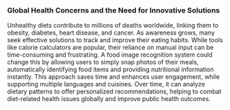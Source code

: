 ### Global Health Concerns and the Need for Innovative Solutions

Unhealthy diets contribute to millions of deaths worldwide, linking them to obesity, diabetes, heart disease, and cancer. As awareness grows, many seek effective solutions to track and improve their eating habits. While tools like calorie calculators are popular, their reliance on manual input can be time-consuming and frustrating. A food image recognition system could change this by allowing users to simply snap photos of their meals, automatically identifying food items and providing nutritional information instantly. This approach saves time and enhances user engagement, while supporting multiple languages and cuisines. Over time, it can analyze dietary patterns to offer personalized recommendations, helping to combat diet-related health issues globally and improve public health outcomes.
